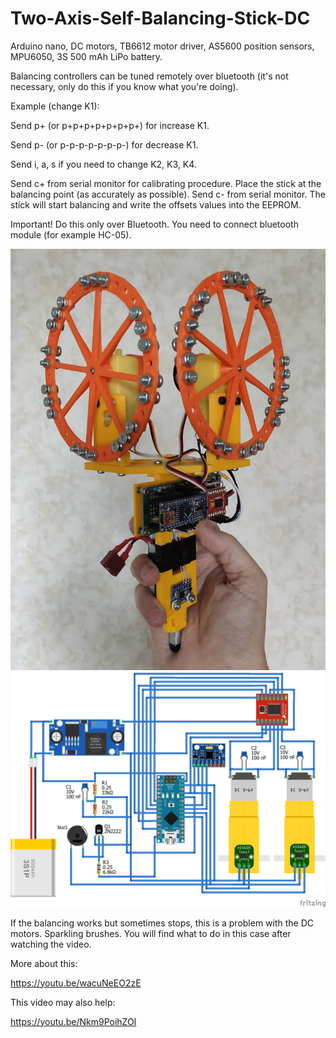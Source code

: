 # Two-Axis-Self-Balancing-Stick-DC
 
Arduino nano, DC motors, TB6612 motor driver, AS5600 position sensors, MPU6050, 3S 500 mAh LiPo battery.

Balancing controllers can be tuned remotely over bluetooth (it's not necessary, only do this if you know what you're doing).

Example (change K1):

Send p+ (or p+p+p+p+p+p+p+) for increase K1.

Send p- (or p-p-p-p-p-p-p-) for decrease K1.

Send i, a, s if you need to change K2, K3, K4.

Send c+ from serial monitor for calibrating procedure. Place the stick at the balancing point (as accurately as possible). Send c- from serial monitor. The stick will start balancing and write the offsets values ​​into the EEPROM.

Important! Do this only over Bluetooth. You need to connect bluetooth module (for example HC-05).

<img src="/pictures/stick.jpg" alt="Balancing stick pic"/>
<img src="/pictures/schematic.png" alt="Schematic"/>

If the balancing works but sometimes stops, this is a problem with the DC motors. Sparkling brushes. You will find what to do in this case after watching the video.

More about this:

https://youtu.be/wacuNeEO2zE

This video may also help:

https://youtu.be/Nkm9PoihZOI